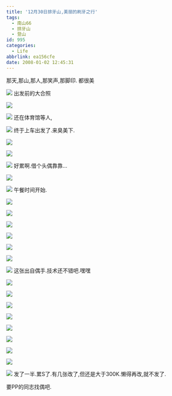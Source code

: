 ```yaml
---
title: '12月30日排牙山,美丽的刷牙之行'
tags:
  - 南山66
  - 排牙山
  - 登山
id: 995
categories:
  - Life
abbrlink: ea156cfe
date: 2008-01-02 12:45:31
---
```


那天,那山,那人,那笑声,那脚印.  都很美

![](/images/2008/01/02_115923_9259.jpg) 
出发前的大合照 

![](/images/2008/01/02_120047_9260.jpg) 

![](/images/2008/01/02_120258_9261.jpg) 
还在体育馆等人, 

![](/images/2008/01/02_120443_9262.jpg) 
终于上车出发了.来臭美下. 

![](/images/2008/01/02_120720_9263.jpg) 

![](/images/2008/01/02_120842_9264.jpg) 

![](/images/2008/01/02_120953_9265.jpg) 
好累啊.借个头偶靠靠... 

![](/images/2008/01/02_121135_9266.jpg) 

![](/images/2008/01/02_121328_9267.jpg) 
午餐时间开始. 

![](/images/2008/01/02_121536_9268.jpg) 

![](/images/2008/01/02_121638_9269.jpg) 

![](/images/2008/01/02_121751_9270.jpg) 

![](/images/2008/01/02_122025_9271.jpg) 

![](/images/2008/01/02_122113_9272.jpg) 

![](/images/2008/01/02_122318_9273.jpg) 

![](/images/2008/01/02_122407_9274.jpg) 
这张出自偶手.技术还不错吧.嘿嘿

![](/images/2008/01/02_122715_9275.jpg) 

![](/images/2008/01/02_122952_9276.jpg) 

![](/images/2008/01/02_123050_9277.jpg) 

![](/images/2008/01/02_123237_9278.jpg) 

![](/images/2008/01/02_123338_9279.jpg) 

![](/images/2008/01/02_123457_9280.jpg) 

![](/images/2008/01/02_123635_9281.jpg) 

![](/images/2008/01/02_123850_9282.jpg) 

![](/images/2008/01/02_124407_9283.jpg) 
发了一半.累S了.有几张改了,但还是大于300K.懒得再改,就不发了. 

要PP的同志找偶吧.